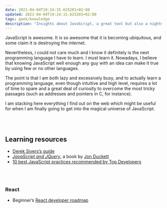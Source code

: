 ```yaml
---
date: 2021-04-04T19:24:15.625201+02:00
updated: 2021-04-04T19:24:15.625201+02:00
tags: geek/knowledge
description: "Insights about JavaScript, a great tool but also a nightmare."
---
```

JavaScript is awesome. It is so awesome that it is becoming ubiquitous, and some claim it is destroying the internet.

Nevertheless, i could not care much and I know it definitely is the next programming language I have to learn. I must learn it. Nowadays, I believe that knowing JavaScript well enough any guy with an idea can make it true by using few or no other languages.

The point is that I am both lazy and excessively busy, and to actually learn a programming language, even though intuitive and high level, requires a lot of time to spare and a great deal of curiosity to overcome the most tricky passages (such as addresses and pointers in C, for instance).

I am stacking here everything I find out on the web which might be useful for when I am finally going to get into the magical universe of JavaScript.

<br>
<br>

## Learning resources

- [Derek Sivers’s guide](https://sivers.org/learn-js)
- <cite><a href="http://www.javascriptbook.com/" rel="noopener noreferrer" target="_blank" title="JavaScript and JQuery">JavaScript and JQuery</a></cite>, a book by [Jon Duckett](https://en.wikipedia.org/wiki/John_Duckett "Jon Duckett on Wikipedia")
- [10 best JavaScript practices recommended by Top Developers](https://blog.hrithwik.me/10-best-javascript-practices-recommended-by-top-developers "10 best JavaScript practices recommended by Top Developers")

<br>
<br>

### React

- Beginner’s [React developer roadmap](https://dev.to/monicafidalgo/react-developer-roadmap-beginners-guide-14fc "React developer roadmap")